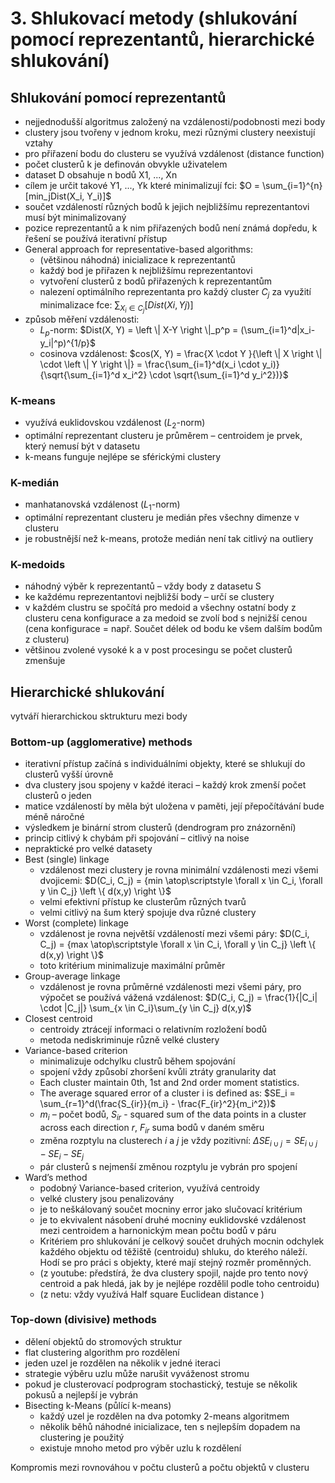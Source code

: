 # 3. Shlukovací metody (shlukování pomocí reprezentantů, hierarchické shlukování)

## Shlukování pomocí reprezentantů
- nejjednodušší algoritmus založený na vzdálenosti/podobnosti mezi body
- clustery jsou tvořeny v jednom kroku, mezi různými clustery neexistují vztahy
- pro přiřazení bodu do clusteru se využívá vzdálenost (distance function)
- počet clusterů k je definován obvykle uživatelem
- dataset D obsahuje n bodů X1, ..., Xn
- cílem je určit takové Y1, ..., Yk které minimalizují fci: $O = \sum_{i=1}^{n}[min_jDist(X_i, Y_i)]$
- součet vzdáleností různých bodů k jejich nejbližšímu reprezentantovi musí být minimalizovaný
- pozice reprezentantů a k nim přiřazených bodů není známá dopředu, k řešení se používá iterativní přístup
- General approach for representative-based algorithms:
  - (většinou náhodná) inicializace k reprezentantů
  - každý bod je přiřazen k nejbližšímu reprezentantovi
  - vytvoření clusterů z bodů přiřazených k reprezentantům
  - nalezení optimálního reprezentanta pro každý cluster $C_j$ za využití minimalizace fce: $\sum_{X_i \in C_j}[Dist(Xi, Yj)]$
- způsob měření vzdálenosti:
  - $L_p$-norm: $Dist(X, Y) = \left \| X-Y \right \|_p^p = (\sum_{i=1}^d|x_i-y_i|^p)^{1/p}$
  - cosinova vzdálenost: $cos(X, Y) = \frac{X \cdot Y }{\left \| X \right \| \cdot \left \| Y \right \|} = \frac{\sum_{i=1}^d(x_i \cdot y_i)}{\sqrt{\sum_{i=1}^d x_i^2} \cdot \sqrt{\sum_{i=1}^d y_i^2})}$

### K-means
- využívá euklidovskou vzdálenost ($L_2$-norm)
- optimální reprezentant clusteru je průměrem – centroidem je prvek, který nemusí být v datasetu
- k-means funguje nejlépe se sférickými clustery

### K-medián
- manhatanovská vzdálenost ($L_1$-norm)
- optimální reprezentant clusteru je medián přes všechny dimenze v clusteru
- je robustnější než k-means, protože medián není tak citlivý na outliery

### K-medoids
- náhodný výběr k reprezentantů – vždy body z datasetu S
- ke každému reprezentantovi nejbližší body – určí se clustery
- v každém clustru se spočítá pro medoid a všechny ostatní body z clusteru cena konfigurace a za medoid se zvolí bod s nejnižší cenou (cena konfigurace = např. Součet délek od bodu ke všem dalším bodům z clusteru)
- většinou zvolené vysoké k a v post procesingu se počet clusterů zmenšuje

## Hierarchické shlukování
vytváří hierarchickou sktrukturu mezi body
### Bottom-up (agglomerative) methods
- iterativní přístup začíná s individuálními objekty, které se shlukují do clusterů vyšší úrovně
- dva clustery jsou spojeny v každé iteraci – každý krok zmenší počet clusterů o jeden
- matice vzdáleností by měla být uložena v paměti, její přepočítávání bude méně náročné
- výsledkem je binární strom clusterů (dendrogram pro znázornění)
- princip citlivý k chybám při spojování – citlivý na noise
- nepraktické pro velké datasety
- Best (single) linkage
  - vzdálenost mezi clustery je rovna minimální vzdálenosti mezi všemi dvojicemi: $D(C_i, C_j) = {min \atop\scriptstyle \forall x \in C_i, \forall y \in C_j} \left \{ d(x,y) \right \}$
  - velmi efektivní přístup ke clusterům různých tvarů
  - velmi citlivý na šum který spojuje dva různé clustery
- Worst (complete) linkage
  - vzdálenost je rovna největší vzdáleností mezi všemi páry: $D(C_i, C_j) = {max \atop\scriptstyle \forall x \in C_i, \forall y \in C_j} \left \{ d(x,y) \right \}$
  - toto kritérium minimalizuje maximální průměr
- Group-average linkage
  - vzdálenost je rovna průměrné vzdálenosti mezi všemi páry, pro výpočet se používá vážená vzdálenost: $D(C_i, C_j) = \frac{1}{|C_i| \cdot |C_j|} \sum_{x \in C_i}\sum_{y \in C_j} d(x,y)$
- Closest centroid
  - centroidy ztrácejí informaci o relativním rozložení bodů
  - metoda nediskriminuje různě velké clustery
- Variance-based criterion
  - minimalizuje odchylku clustrů během spojování
  - spojení vždy způsobí zhoršení kvůli ztráty granularity dat
  - Each cluster maintain 0th, 1st and 2nd order moment statistics.
  - The average squared error of a cluster i is defined as: $SE_i = \sum_{r=1}^d(\frac{S_{ir}}{m_i} - \frac{F_{ir}^2}{m_i^2})$
  - $m_i$ – počet bodů, $S_{ir}$ - squared sum of the data points in a cluster across each direction $r$, $F_{ir}$ suma bodů v daném směru
  - změna rozptylu na clusterech $i$ a $j$ je vždy pozitivní: $\Delta SE_{i \cup j} = SE_{i \cup j} - SE_i - SE_j$
  - pár clusterů s nejmenší změnou rozptylu je vybrán pro spojení
- Ward’s method
  - podobný Variance-based criterion, využívá centroidy
  - velké clustery jsou penalizovány
  - je to neškálovaný součet mocniny error jako slučovací kritérium
  - je to ekvivalent násobení druhé mocniny euklidovské vzdálenost mezi centroidem a harnonickým mean počtu bodů v páru
  - Kritériem pro shlukování je celkový součet druhých mocnin odchylek každého objektu od těžiště (centroidu) shluku, do kterého náleží. Hodí se pro práci s objekty, které mají stejný rozměr proměnných.
  - (z youtube: předstírá, že dva clustery spojil, najde pro tento nový centroid a pak hledá, jak by je nejlépe rozdělil podle toho centroidu)
  - (z netu: vždy využívá Half square Euclidean distance )
### Top-down (divisive) methods
- dělení objektů do stromových struktur
- flat clustering algorithm pro rozdělení
- jeden uzel je rozdělen na několik v jedné iteraci
- strategie výběru uzlu může narušit vyváženost stromu
- pokud je clusterovací podprogram stochastický, testuje se několik pokusů a nejlepší je vybrán
- Bisecting k-Means (půlící k-means)
  - každý uzel je rozdělen na dva potomky 2-means algoritmem
  - několik běhů náhodné inicializace, ten s nejlepším dopadem na clustering je použitý
  - existuje mnoho metod pro výběr uzlu k rozdělení

Kompromis mezi rovnováhou v počtu clusterů a počtu objektů v clusteru
